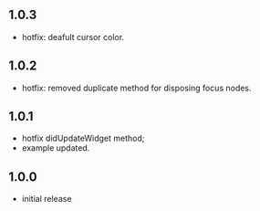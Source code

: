 ## 1.0.3

- hotfix: deafult cursor color.

## 1.0.2

- hotfix: removed duplicate method for disposing focus nodes.

## 1.0.1

- hotfix didUpdateWidget method;
- example updated.

## 1.0.0

- initial release
